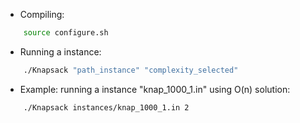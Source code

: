 - Compiling:
````bash
    source configure.sh
````

- Running a instance:
````bash
    ./Knapsack "path_instance" "complexity_selected"
````

- Example: running a instance "knap_1000_1.in" using  O(n) solution:
````bash
    ./Knapsack instances/knap_1000_1.in 2
````